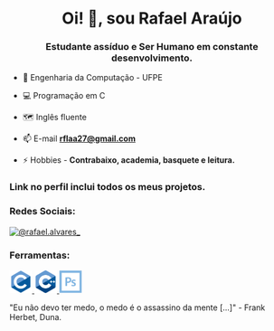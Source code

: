 <h1 align="center">Oi! 👋, sou Rafael Araújo</h1>
<h3 align="center">Estudante assíduo e Ser Humano em constante desenvolvimento.</h3>

- 📖 Engenharia da Computação - UFPE

- 💻 Programação em C

- 🗺️ Inglês fluente

- 📫 E-mail **rflaa27@gmail.com**

- ⚡ Hobbies - **Contrabaixo, academia, basquete e leitura.**


<h3 align="left">Link no perfil inclui todos os meus projetos.</h3>

<h3 align="left">Redes Sociais:</h3>
<p align="left">
<a href="https://instagram.com/@rafael.alvares_" target="blank"><img align="center" src="https://raw.githubusercontent.com/rahuldkjain/github-profile-readme-generator/master/src/images/icons/Social/instagram.svg" alt="@rafael.alvares_" height="30" width="40" /></a>
</p>

<h3 align="left">Ferramentas:</h3>
<p align="left"> <a href="https://www.cprogramming.com/" target="_blank" rel="noreferrer"> <img src="https://raw.githubusercontent.com/devicons/devicon/master/icons/c/c-original.svg" alt="c" width="40" height="40"/> </a> <a href="https://www.w3schools.com/cpp/" target="_blank" rel="noreferrer"> <img src="https://raw.githubusercontent.com/devicons/devicon/master/icons/cplusplus/cplusplus-original.svg" alt="cplusplus" width="40" height="40"/> </a> <a href="https://www.photoshop.com/en" target="_blank" rel="noreferrer"> <img src="https://raw.githubusercontent.com/devicons/devicon/master/icons/photoshop/photoshop-line.svg" alt="photoshop" width="40" height="40"/> </a> </p>

"Eu não devo ter medo, o medo é o assassino da mente [...]" - Frank Herbet, Duna.
